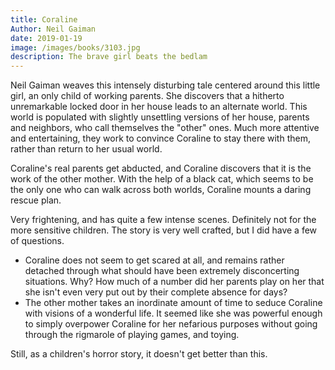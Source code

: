 ```yaml
---
title: Coraline
Author: Neil Gaiman
date: 2019-01-19
image: /images/books/3103.jpg
description: The brave girl beats the bedlam
---
```


Neil Gaiman weaves this intensely disturbing tale centered around this little girl, an only child of working parents. She discovers that a hitherto unremarkable locked door in her house leads to an alternate world. This world is populated with slightly unsettling versions of her house, parents and neighbors, who call themselves the "other" ones. Much more attentive and entertaining, they work to convince Coraline to stay there with them, rather than return to her usual world.

Coraline's real parents get abducted, and Coraline discovers that it is the work of the other mother. With the help of a black cat, which seems to be the only one who can walk across both worlds, Coraline mounts a daring rescue plan.

Very frightening, and has quite a few intense scenes. Definitely not for the more sensitive children. The story is very well crafted, but I did have a few of questions.

 - Coraline does not seem to get scared at all, and remains rather detached through what should have been extremely disconcerting situations. Why? How much of a number did her parents play on her that she isn't even very put out by their complete absence for days?
 - The other mother takes an inordinate amount of time to seduce Coraline with visions of a wonderful life. It seemed like she was powerful enough to simply overpower Coraline for her nefarious purposes without going through the rigmarole of playing games, and toying.

Still, as a children's horror story, it doesn't get better than this.

